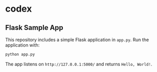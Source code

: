 # codex

## Flask Sample App

This repository includes a simple Flask application in `app.py`.
Run the application with:

```bash
python app.py
```

The app listens on `http://127.0.0.1:5000/` and returns `Hello, World!`.
